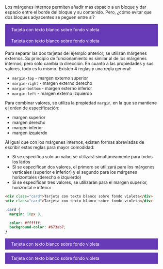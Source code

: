 
Los márgenes internos permiten añadir más espacio a un bloque y dar espacio entre el borde del bloque y su contenido. Pero, ¿cómo evitar que dos bloques adyacentes se peguen entre sí?

<div class="hexlet-basics-example mt-3" style="background-color: #673ab7;color: #fff;padding: 10px 0 10px 20px!important;border:0!important;">
  Tarjeta con texto blanco sobre fondo violeta
</div>
<div class="hexlet-basics-example mb-3" style="background-color: #673ab7;color: #fff;padding: 10px 0 10px 20px!important;border:0!important;">
  Tarjeta con texto blanco sobre fondo violeta
</div>

Para separar las dos tarjetas del ejemplo anterior, se utilizan márgenes externos. Su principio de funcionamiento es similar al de los márgenes internos, pero solo cambia la dirección. En cuanto a las propiedades y sus valores, todo es lo mismo. Existen 4 reglas y una regla general:

* `margin-top` - margen externo superior
* `margin-right` - margen externo derecho
* `margin-bottom` - margen externo inferior
* `margin-left` - margen externo izquierdo

Para combinar valores, se utiliza la propiedad `margin`, en la que se mantiene el orden de especificación:

* margen superior
* margen derecho
* margen inferior
* margen izquierdo

Al igual que con los márgenes internos, existen formas abreviadas de escribir estas reglas para mayor comodidad:

* Si se especifica solo un valor, se utilizará simultáneamente para todos los lados
* Si se especifican dos valores, el primero se utilizará para los márgenes verticales (superior e inferior) y el segundo para los márgenes horizontales (derecho e izquierdo)
* Si se especifican tres valores, se utilizarán para el margen superior, horizontal e inferior

```html
<div class="card">Tarjeta con texto blanco sobre fondo violeta</div>
<div class="card">Tarjeta con texto blanco sobre fondo violeta</div>
```

```css
.card {
  margin: 10px 0;

  color: #ffffff;
  background-color: #673ab7;
}
```

<div class="hexlet-basics-example" style="background-color: #673ab7;color: #fff;padding: 10px 0 10px 20px!important;border:0!important;margin: 10px 0;">
  Tarjeta con texto blanco sobre fondo violeta
</div>
<div class="hexlet-basics-example" style="background-color: #673ab7;color: #fff;padding: 10px 0 10px 20px!important;border:0!important;margin: 10px 0;">
  Tarjeta con texto blanco sobre fondo violeta
</div>
